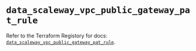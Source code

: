 # `data_scaleway_vpc_public_gateway_pat_rule`

Refer to the Terraform Registory for docs: [`data_scaleway_vpc_public_gateway_pat_rule`](https://www.terraform.io/docs/providers/scaleway/d/vpc_public_gateway_pat_rule).
